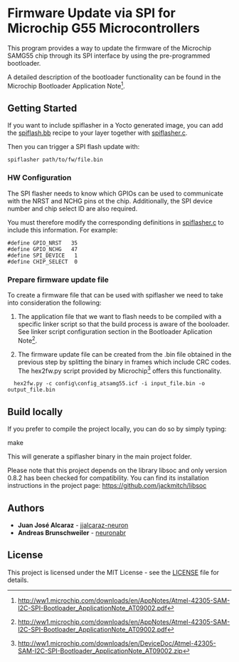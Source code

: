 # Firmware Update via SPI for Microchip G55 Microcontrollers

This program provides a way to update the firmware of the Microchip SAMG55 chip through its SPI interface by using the pre-programmed bootloader.

A detailed description of the bootloader functionality can be found in the Microchip Bootloader Application Note[^1].



## Getting Started

If you want to include spiflasher in a Yocto generated image, you can add the [spiflash.bb](spiflash.bb) recipe to your layer together with [spiflasher.c](spiflasher.c).

Then you can trigger a SPI flash update with:

```
spiflasher path/to/fw/file.bin
```

### HW Configuration
The SPI flasher needs to know which GPIOs can be used to communicate with the NRST and NCHG pins ot the chip. Additionally, the SPI device number and chip select ID are also required.

You must therefore modify the corresponding definitions in [spiflasher.c](spiflasher.c) to include this information. For example:

```
#define GPIO_NRST   35
#define GPIO_NCHG   47
#define SPI_DEVICE   1
#define CHIP_SELECT  0 
```

### Prepare firmware update file
To create a firmware file that can be used with spiflasher we need to take into consideration the following:

1) The application file that we want to flash needs to be compiled with a specific linker script so that the build process is aware of the booloader. See linker script configuration section in the Bootloader Aplication Note[^1].

2) The firmware update file can be created from the .bin file obtained in the previous step by splitting the binary in frames which include CRC codes. The hex2fw.py script provided by Microchip[^2] offers this functionality.
```
  hex2fw.py -c config\config_atsamg55.icf -i input_file.bin -o output_file.bin
```

## Build locally
If you prefer to compile the project locally, you can do so by simply typing:

make

This will generate a spiflasher binary in the main project folder.

Please note that this project depends on the library libsoc and only version 0.8.2 has been checked for compatibility. You can find its installation instructions in the project page:
https://github.com/jackmitch/libsoc



## Authors

* **Juan José Alcaraz** - [jjalcaraz-neuron](https://github.com/jjalcaraz-neuron)
* **Andreas Brunschweiler** - [neuronabr](https://github.com/neuronabr)


## License

This project is licensed under the MIT License - see the [LICENSE](LICENSE) file for details.



[^1]:http://ww1.microchip.com/downloads/en/AppNotes/Atmel-42305-SAM-I2C-SPI-Bootloader_ApplicationNote_AT09002.pdf

[^2]:http://ww1.microchip.com/downloads/en/DeviceDoc/Atmel-42305-SAM-I2C-SPI-Bootloader_ApplicationNote_AT09002.zip
